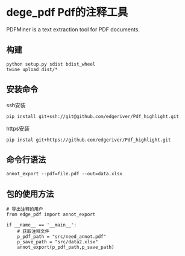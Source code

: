# dege_pdf Pdf的注释工具

PDFMiner is a text extraction tool for PDF documents.

## 构建
    python setup.py sdist bdist_wheel
    twine upload dist/*

## 安装命令
ssh安装

    pip install git+ssh://git@github.com/edgeriver/Pdf_highlight.git

https安装

    pip instal git+https://github.com/edgeriver/Pdf_highlight.git


## 命令行语法
    annot_export --pdf=file.pdf --out=data.xlsx

## 包的使用方法
    # 导出注释的用户
    from edge_pdf import annot_export
    
    if __name__ == '__main__':
        # 获取注释文件
        p_pdf_path = "src/need_annot.pdf"
        p_save_path = "src/data2.xlsx"
        annot_export(p_pdf_path,p_save_path)
